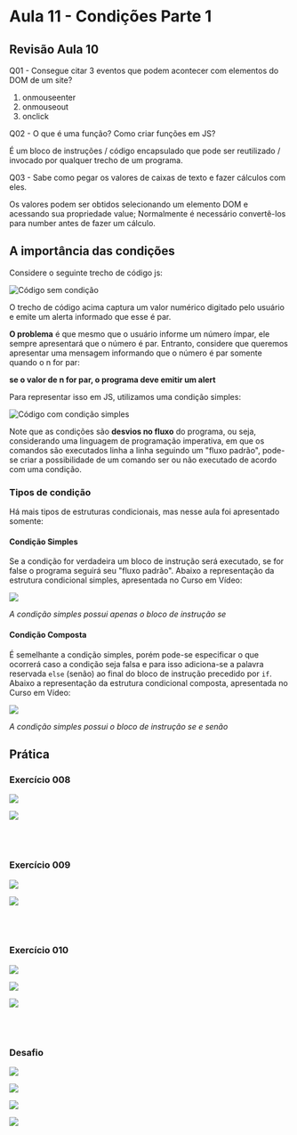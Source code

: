 # Aula 11 - Condições Parte 1

## Revisão Aula 10

Q01 - Consegue citar 3 eventos que podem acontecer com elementos do DOM de um site?

1. onmouseenter
2. onmouseout
3. onclick

Q02 - O que é uma função? Como criar funções em JS?

É um bloco de instruções / código encapsulado que pode ser reutilizado / invocado por qualquer trecho de um programa.

Q03 - Sabe como pegar os valores de caixas de texto e fazer cálculos com eles.

Os valores podem ser obtidos selecionando um elemento DOM e acessando sua propriedade value; Normalmente é necessário convertê-los para number antes de fazer um cálculo.

## A importância das condições

Considere o seguinte trecho de código js:

![Código sem condição](exemplo-linear-js.jpg)

O trecho de código acima captura um valor numérico digitado pelo usuário e emite um alerta informado que esse é par.

**O problema** é que mesmo que o usuário informe um número ímpar, ele sempre apresentará que o número é par. Entranto, considere que queremos apresentar uma mensagem informando que o número é par somente quando o n for par:

**se o valor de n for par, o programa deve emitir um alert**

Para representar isso em JS, utilizamos uma condição simples:

![Código com condição simples](exemplo-condicao-simples-js.jpg)

Note que as condições são **desvios no fluxo** do programa, ou seja, considerando uma linguagem de programação imperativa, em que os comandos são executados linha a linha seguindo um "fluxo padrão", pode-se criar a possibilidade de um comando ser ou não executado de acordo com uma condição.

### Tipos de condição

Há mais tipos de estruturas condicionais, mas nesse aula foi apresentado somente:

#### Condição Simples

Se a condição for verdadeira um bloco de instrução será executado, se for false o programa seguirá seu "fluxo padrão". Abaixo a representação da estrutura condicional simples, apresentada no Curso em Vídeo:

![](./condicao-simples-cvjs.jpg)

_A condição simples possui apenas o bloco de instrução se_

#### Condição Composta

É semelhante a condição simples, porém pode-se especificar o que ocorrerá caso a condição seja falsa e para isso adiciona-se a palavra reservada `else` (senão) ao final do bloco de instrução precedido por `if`. Abaixo a representação da estrutura condicional composta, apresentada no Curso em Vídeo:

![](./condicao-composta-cvjs.jpg)

_A condição simples possui o bloco de instrução se e senão_

## Prática

### Exercício 008

![](ex008.jpg)

![](ex008-02.jpg)

<br/>
<br/>

### Exercício 009

![](ex009.jpg)

![](ex009-09.jpg)

<br/>
<br/>

### Exercício 010

![](ex010.jpg)

![](ex010-resultado.jpg)

![](ex010-resultado-02.jpg)

<br/>
<br/>

### Desafio

![](desafio-html.jpg)

![](desafio-js.jpg)

![](desafio-resultado-01.jpg)

![](desafio-resultado-02.jpg)
